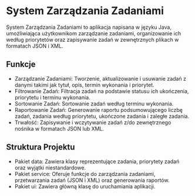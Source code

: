 # System Zarządzania Zadaniami
System Zarządzania Zadaniami to aplikacja napisana w języku Java, umożliwiająca użytkownikom zarządzanie zadaniami, organizowanie ich według priorytetów oraz zapisywanie zadań w zewnętrznych plikach w formatach JSON i XML.

## Funkcje
* Zarządzanie Zadaniami: Tworzenie, aktualizowanie i usuwanie zadań z danymi takimi jak tytuł, opis, termin wykonania i priorytet.
* Filtrowanie Zadań: Filtracja zadań na podstawie statusu ich ukończenia, priorytetu i terminu wykonania.
* Sortowanie Zadań: Sortowanie zadań według terminu wykonania.
* Raportowanie Zadań: Generowanie raportu podsumowującego liczbę zadań, zadania według priorytetu, ukończone zadania i zaległe zadania.
* Trwałość: Zapisywanie i wczytywanie zadań z/do zewnętrznego nośnika w formatach JSON lub XML.

## Struktura Projektu
* Pakiet data: Zawiera klasy reprezentujące zadania, priorytety zadań oraz wyjątki niestandardowe.
* Pakiet service: Oferuje funkcje do zarządzania zadaniami, przetwarzania zadań (JSON i XML) oraz generowania raportów.
* Pakiet ui: Zawiera główną klasę do uruchamiania aplikacji.
